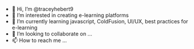 - 👋 Hi, I’m @traceyhebert9
- 👀 I’m interested in creating e-learning platforms
- 🌱 I’m currently learning javascript, ColdFusion, UI/UX, best practices for e-learning
- 💞️ I’m looking to collaborate on ...
- 📫 How to reach me ...
